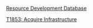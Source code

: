 [Resource Development Database](https://cmndcntrl.notion.site/ATT-CK-TTP-Database-82388bfa18a6411c8bdf844a7880bc6b?pvs=4)

[T1853: Acquire Infrastructure](https://cmndcntrl.notion.site/T1583-Acquire-Infrastructure-74a19ba912a74f478f8184fe7ea56dfc?pvs=4)
[]()
[]()
[]()
[]()
[]()
